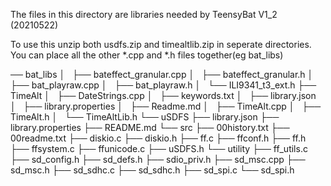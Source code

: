 The files in this directory are libraries needed by TeensyBat V1_2 (20210522)

To use this unzip both usdfs.zip and timealtlib.zip in seperate directories. 
You can place all the other *.cpp and *.h files together(eg bat_libs)

── bat_libs
│   ├── bateffect_granular.cpp
│   ├── bateffect_granular.h
│   ├── bat_playraw.cpp
│   ├── bat_playraw.h
│   └── ILI9341_t3_ext.h
├── TimeAlt
│   ├── DateStrings.cpp
│   ├── keywords.txt
│   ├── library.json
│   ├── library.properties
│   ├── Readme.md
│   ├── TimeAlt.cpp
│   ├── TimeAlt.h
│   └── TimeAltLib.h
└── uSDFS
    ├── library.json
    ├── library.properties
    ├── README.md
    └── src
        ├── 00history.txt
        ├── 00readme.txt
        ├── diskio.c
        ├── diskio.h
        ├── ff.c
        ├── ffconf.h
        ├── ff.h
        ├── ffsystem.c
        ├── ffunicode.c
        ├── uSDFS.h
        └── utility
            ├── ff_utils.c
            ├── sd_config.h
            ├── sd_defs.h
            ├── sdio_priv.h
            ├── sd_msc.cpp
            ├── sd_msc.h
            ├── sd_sdhc.c
            ├── sd_sdhc.h
            ├── sd_spi.c
            └── sd_spi.h

